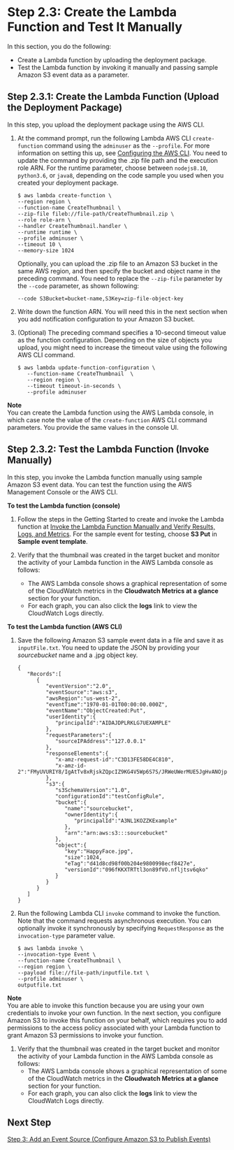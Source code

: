 # Step 2\.3: Create the Lambda Function and Test It Manually<a name="with-s3-example-upload-deployment-pkg"></a>

In this section, you do the following:
+ Create a Lambda function by uploading the deployment package\. 
+ Test the Lambda function by invoking it manually and passing sample Amazon S3 event data as a parameter\. 

## Step 2\.3\.1: Create the Lambda Function \(Upload the Deployment Package\)<a name="walkthrough-s3-events-adminuser-create-test-function-upload-zip-test-upload"></a>

In this step, you upload the deployment package using the AWS CLI\.

1. At the command prompt, run the following Lambda AWS CLI `create-function` command using the `adminuser` as the `--profile`\. For more information on setting this up, see [Configuring the AWS CLI](http://docs.aws.amazon.com/cli/latest/userguide/cli-chap-getting-started.html)\. You need to update the command by providing the \.zip file path and the execution role ARN\. For the runtime parameter, choose between `nodejs8.10`, `python3.6`, or `java8`, depending on the code sample you used when you created your deployment package\.

   ```
   $ aws lambda create-function \
   --region region \
   --function-name CreateThumbnail \
   --zip-file fileb://file-path/CreateThumbnail.zip \
   --role role-arn \
   --handler CreateThumbnail.handler \
   --runtime runtime \
   --profile adminuser \
   --timeout 10 \
   --memory-size 1024
   ```

   Optionally, you can upload the \.zip file to an Amazon S3 bucket in the same AWS region, and then specify the bucket and object name in the preceding command\. You need to replace the `--zip-file` parameter by the `--code` parameter, as shown following:

   ```
   --code S3Bucket=bucket-name,S3Key=zip-file-object-key
   ```

1. Write down the function ARN\. You will need this in the next section when you add notification configuration to your Amazon S3 bucket\. 

1. \(Optional\) The preceding command specifies a 10\-second timeout value as the function configuration\. Depending on the size of objects you upload, you might need to increase the timeout value using the following AWS CLI command\.

   ```
   $ aws lambda update-function-configuration \
      --function-name CreateThumbnail  \
      --region region \
      --timeout timeout-in-seconds \
      --profile adminuser
   ```

**Note**  
You can create the Lambda function using the AWS Lambda console, in which case note the value of the `create-function` AWS CLI command parameters\. You provide the same values in the console UI\.

## Step 2\.3\.2: Test the Lambda Function \(Invoke Manually\)<a name="walkthrough-s3-events-adminuser-create-test-function-upload-zip-test-manual-invoke"></a>

In this step, you invoke the Lambda function manually using sample Amazon S3 event data\. You can test the function using the AWS Management Console or the AWS CLI\.

**To test the Lambda function \(console\)**

1. Follow the steps in the Getting Started to create and invoke the Lambda function at [Invoke the Lambda Function Manually and Verify Results, Logs, and Metrics](get-started-create-function.md#get-started-invoke-manually)\. For the sample event for testing, choose **S3 Put** in **Sample event template**\. 

1. Verify that the thumbnail was created in the target bucket and monitor the activity of your Lambda function in the AWS Lambda console as follows:
   + The AWS Lambda console shows a graphical representation of some of the CloudWatch metrics in the **Cloudwatch Metrics at a glance** section for your function\.
   +  For each graph, you can also click the **logs** link to view the CloudWatch Logs directly\.

**To test the Lambda function \(AWS CLI\)**

1. Save the following Amazon S3 sample event data in a file and save it as `inputFile.txt`\. You need to update the JSON by providing your *sourcebucket* name and a \.jpg object key\.

   ```
   {  
      "Records":[  
         {  
            "eventVersion":"2.0",
            "eventSource":"aws:s3",
            "awsRegion":"us-west-2",
            "eventTime":"1970-01-01T00:00:00.000Z",
            "eventName":"ObjectCreated:Put",
            "userIdentity":{  
               "principalId":"AIDAJDPLRKLG7UEXAMPLE"
            },
            "requestParameters":{  
               "sourceIPAddress":"127.0.0.1"
            },
            "responseElements":{  
               "x-amz-request-id":"C3D13FE58DE4C810",
               "x-amz-id-2":"FMyUVURIY8/IgAtTv8xRjskZQpcIZ9KG4V5Wp6S7S/JRWeUWerMUE5JgHvANOjpD"
            },
            "s3":{  
               "s3SchemaVersion":"1.0",
               "configurationId":"testConfigRule",
               "bucket":{  
                  "name":"sourcebucket",
                  "ownerIdentity":{  
                     "principalId":"A3NL1KOZZKExample"
                  },
                  "arn":"arn:aws:s3:::sourcebucket"
               },
               "object":{  
                  "key":"HappyFace.jpg",
                  "size":1024,
                  "eTag":"d41d8cd98f00b204e9800998ecf8427e",
                  "versionId":"096fKKXTRTtl3on89fVO.nfljtsv6qko"
               }
            }
         }
      ]
   }
   ```

1. Run the following Lambda CLI `invoke` command to invoke the function\. Note that the command requests asynchronous execution\. You can optionally invoke it synchronously by specifying `RequestResponse` as the `invocation-type` parameter value\.

   ```
   $ aws lambda invoke \
   --invocation-type Event \
   --function-name CreateThumbnail \
   --region region \
   --payload file://file-path/inputfile.txt \
   --profile adminuser \
   outputfile.txt
   ```
**Note**  
You are able to invoke this function because you are using your own credentials to invoke your own function\. In the next section, you configure Amazon S3 to invoke this function on your behalf, which requires you to add permissions to the access policy associated with your Lambda function to grant Amazon S3 permissions to invoke your function\.

1. Verify that the thumbnail was created in the target bucket and monitor the activity of your Lambda function in the AWS Lambda console as follows:
   + The AWS Lambda console shows a graphical representation of some of the CloudWatch metrics in the **Cloudwatch Metrics at a glance** section for your function\.
   +  For each graph, you can also click the **logs** link to view the CloudWatch Logs directly\.

## Next Step<a name="with-s3-example-upload-deployment-pkg-next-step"></a>

 [Step 3: Add an Event Source \(Configure Amazon S3 to Publish Events\)](with-s3-example-configure-event-source.md) 